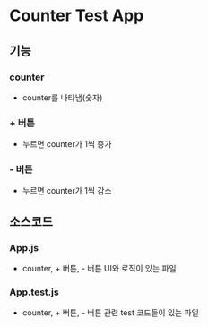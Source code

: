 # Counter Test App

## 기능

### counter

- counter를 나타냄(숫자)

### + 버튼

- 누르면 counter가 1씩 증가

### - 버튼

- 누르면 counter가 1씩 감소

## 소스코드

### App.js

- counter, + 버튼, - 버튼 UI와 로직이 있는 파일

### App.test.js

- counter, + 버튼, - 버튼 관련 test 코드들이 있는 파일
